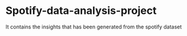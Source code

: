 # Spotify-data-analysis-project
It contains the insights that has been generated from the spotify dataset
